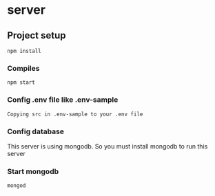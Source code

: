 # server

## Project setup
```
npm install
```

### Compiles
```
npm start
```

### Config .env file like .env-sample
```
Copying src in .env-sample to your .env file
```

### Config database
This server is using mongodb. So you must install mongodb to run this server

### Start mongodb
```
mongod
```